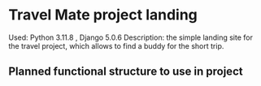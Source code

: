 # Travel Mate project landing
Used: Python 3.11.8 , Django 5.0.6
Description: the simple landing site for the travel project, which allows to find a buddy for the short trip.
## Planned functional structure to use in project
